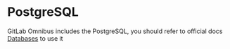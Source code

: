 # PostgreSQL

GitLab Omnibus includes the PostgreSQL, you should refer to official docs [Databases](https://docs.gitlab.com/omnibus/settings/database.html) to use it